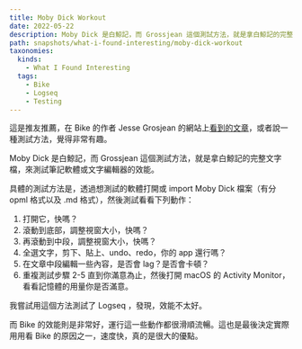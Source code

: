 ```yaml
---
title: Moby Dick Workout
date: 2022-05-22
description: Moby Dick 是白鯨記，而 Grossjean 這個測試方法，就是拿白鯨記的完整文字檔，來測試筆記軟體或文字編輯器的效能。
path: snapshots/what-i-found-interesting/moby-dick-workout
taxonomies:
  kinds: 
    - What I Found Interesting
  tags: 
    - Bike
    - Logseq
    - Testing
---
```


這是推友推薦，在 Bike 的作者 Jesse Grosjean 的網站上[看到的文章](https://www.hogbaysoftware.com/posts/moby-dick-workout/)，或者說一種測試方法，覺得非常有趣。

Moby Dick 是白鯨記，而 Grossjean 這個測試方法，就是拿白鯨記的完整文字檔，來測試筆記軟體或文字編輯器的效能。

具體的測試方法是，透過想測試的軟體打開或 import Moby Dick 檔案（有分 opml 格式以及 .md 格式），然後測試看看下列動作：
1. 打開它，快嗎？
2. 滾動到底部，調整視窗大小，快嗎？
3. 再滾動到中段，調整視窗大小，快嗎？
4. 全選文字，剪下、貼上、undo、redo，你的 app 還行嗎？
5. 在文章中段編輯一些內容，是否會 lag？是否會卡頓？
6. 重複測試步驟 2-5 直到你滿意為止，然後打開 macOS 的 Activity Monitor，看看記憶體的用量你是否滿意。

我嘗試用這個方法測試了 Logseq ，發現，效能不太好。

而 Bike 的效能則是非常好，運行這一些動作都很滑順流暢。這也是最後決定實際用用看 Bike 的原因之一，速度快，真的是很大的優點。